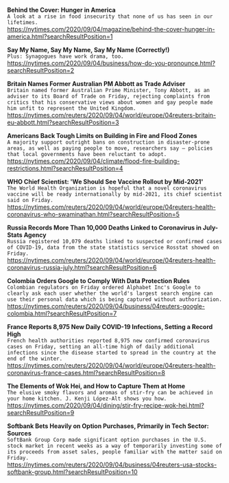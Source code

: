 **Behind the Cover: Hunger in America**\
`A look at a rise in food insecurity that none of us has seen in our lifetimes.`\
https://nytimes.com/2020/09/04/magazine/behind-the-cover-hunger-in-america.html?searchResultPosition=1

**Say My Name, Say My Name, Say My Name (Correctly!)**\
`Plus: Synagogues have work drama, too.`\
https://nytimes.com/2020/09/04/business/how-do-you-pronounce.html?searchResultPosition=2

**Britain Names Former Australian PM Abbott as Trade Adviser**\
`Britain named former Australian Prime Minister, Tony Abbott, as an adviser to its Board of Trade on Friday, rejecting complaints from critics that his conservative views about women and gay people made him unfit to represent the United Kingdom.`\
https://nytimes.com/reuters/2020/09/04/world/europe/04reuters-britain-eu-abbott.html?searchResultPosition=3

**Americans Back Tough Limits on Building in Fire and Flood Zones**\
`A majority support outright bans on construction in disaster-prone areas, as well as paying people to move, researchers say — policies that local governments have been reluctant to adopt.`\
https://nytimes.com/2020/09/04/climate/flood-fire-building-restrictions.html?searchResultPosition=4

**WHO Chief Scientist: 'We Should See Vaccine Rollout by Mid-2021'**\
`The World Health Organization is hopeful that a novel coronavirus vaccine will be ready internationally by mid-2021, its chief scientist said on Friday.`\
https://nytimes.com/reuters/2020/09/04/world/europe/04reuters-health-coronavirus-who-swaminathan.html?searchResultPosition=5

**Russia Records More Than 10,000 Deaths Linked to Coronavirus in July-Stats Agency**\
`Russia registered 10,079 deaths linked to suspected or confirmed cases of COVID-19, data from the state statistics service Rosstat showed on Friday.`\
https://nytimes.com/reuters/2020/09/04/world/europe/04reuters-health-coronavirus-russia-july.html?searchResultPosition=6

**Colombia Orders Google to Comply With Data Protection Rules**\
`Colombian regulators on Friday ordered Alphabet Inc's Google to clearly ask each user whether the world's largest search engine can use their personal data which is being captured without authorization.`\
https://nytimes.com/reuters/2020/09/04/business/04reuters-google-colombia.html?searchResultPosition=7

**France Reports 8,975 New Daily COVID-19 Infections, Setting a Record High**\
`French health authorities reported 8,975 new confirmed coronavirus cases on Friday, setting an all-time high of daily additional infections since the disease started to spread in the country at the end of the winter.`\
https://nytimes.com/reuters/2020/09/04/world/europe/04reuters-health-coronavirus-france-cases.html?searchResultPosition=8

**The Elements of Wok Hei, and How to Capture Them at Home**\
`The elusive smoky flavors and aromas of stir-fry can be achieved in your home kitchen. J. Kenji López-Alt shows you how.`\
https://nytimes.com/2020/09/04/dining/stir-fry-recipe-wok-hei.html?searchResultPosition=9

**Softbank Bets Heavily on Option Purchases, Primarily in Tech Sector: Sources**\
`SoftBank Group Corp made significant option purchases in the U.S. stock market in recent weeks as a way of temporarily investing some of its proceeds from asset sales, people familiar with the matter said on Friday. `\
https://nytimes.com/reuters/2020/09/04/business/04reuters-usa-stocks-softbank-group.html?searchResultPosition=10

